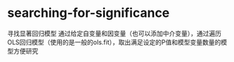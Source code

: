 # searching-for-significance
寻找显著回归模型
通过给定自变量和因变量（也可以添加中介变量），通过遍历OLS回归模型（使用的是一般的ols.fit），取出满足设定的P值和模型变量数量的模型方便研究
